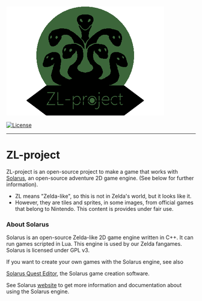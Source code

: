![ZL-project Logo](/images/hydralerna_logo_ZL-project.png)

[![License](https://img.shields.io/badge/license-GPLv3-blue.svg)](https://www.gnu.org/copyleft/gpl.html)

---


# ZL-project

ZL-project is an open-source project to make a game that works with
[Solarus](https://github.com/solarus-games/solarus),
an open-source adventure 2D game engine.
(See below for further information). 

- ZL means "Zelda-like", so this is not in Zelda's world, but it looks like it.
- However, they are tiles and sprites, in some images, from official games that belong to Nintendo.
This content is provides under fair use.


### About Solarus

Solarus is an open-source Zelda-like 2D game engine written in C++.
It can run games scripted in Lua.
This engine is used by our Zelda fangames.
Solarus is licensed under GPL v3.

If you want to create your own games with the Solarus engine, see also

[Solarus Quest Editor](https://gitlab.com/solarus-games/solarus-quest-editor), the Solarus game creation software.

See Solarus [website](http://www.solarus-games.org) to get more
information and documentation about using the Solarus engine.

